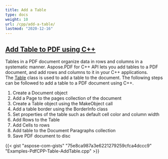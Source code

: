 ```yaml
---
title: Add a Table
type: docs
weight: 10
url: /cpp/add-a-table/
lastmod: "2020-12-16"
---
```


## <ins>**Add Table to PDF using C++**
Tables in a PDF document organize data in rows and columns in a systematic manner. Aspose.PDF for C++ API lets you add tables to a PDF document, and add rows and columns to it in your C++ applications. The [Table](https://apireference.aspose.com/cpp/pdf/class/aspose.pdf.table/) class is used to add a table to the document. The following steps can be followed to add a table to a PDF document using C++.

1. Create a Document object
1. Add a Page to the pages collection of the document
1. Create a Table object using the MakeObject call
1. Add a table border using the BorderInfo class
1. Set properties of the table such as default cell color and column width
1. Add Rows to the Table
1. Add Cells to rows
1. Add table to the Document Paragraphs collection
1. Save PDF document to disc

{{< gist "aspose-com-gists" "75e8ca987a3e6221279259cfca4dccc9" "Examples-PdfCPP-Table-AddTable.cpp" >}}
